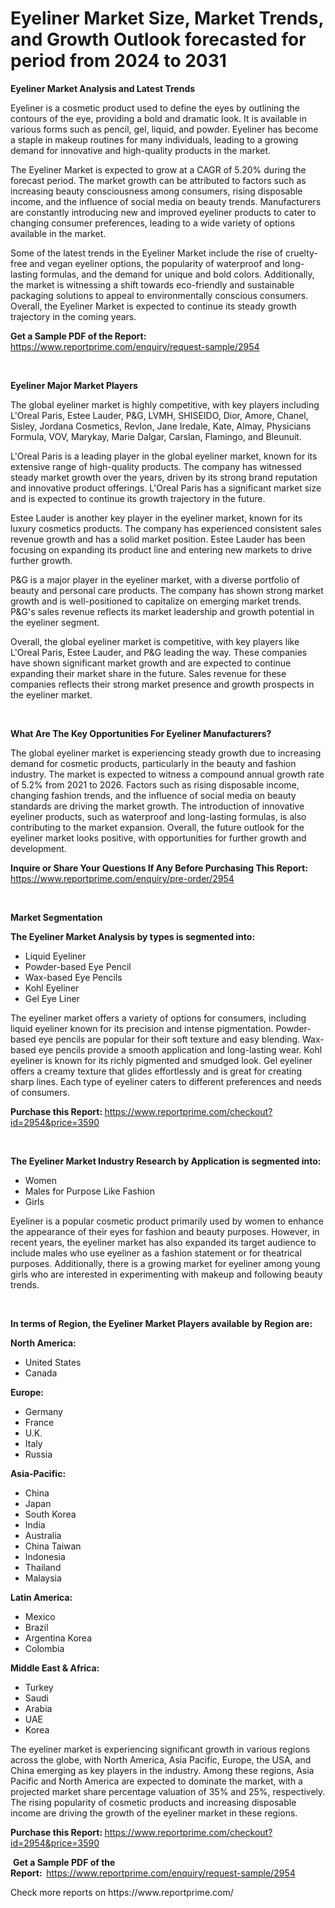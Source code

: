 <p><h1>Eyeliner Market Size, Market Trends, and Growth Outlook forecasted for period from 2024 to 2031</h1></p><p><strong>Eyeliner Market Analysis and Latest Trends</strong></p>
<p><p>Eyeliner is a cosmetic product used to define the eyes by outlining the contours of the eye, providing a bold and dramatic look. It is available in various forms such as pencil, gel, liquid, and powder. Eyeliner has become a staple in makeup routines for many individuals, leading to a growing demand for innovative and high-quality products in the market.</p><p>The Eyeliner Market is expected to grow at a CAGR of 5.20% during the forecast period. The market growth can be attributed to factors such as increasing beauty consciousness among consumers, rising disposable income, and the influence of social media on beauty trends. Manufacturers are constantly introducing new and improved eyeliner products to cater to changing consumer preferences, leading to a wide variety of options available in the market.</p><p>Some of the latest trends in the Eyeliner Market include the rise of cruelty-free and vegan eyeliner options, the popularity of waterproof and long-lasting formulas, and the demand for unique and bold colors. Additionally, the market is witnessing a shift towards eco-friendly and sustainable packaging solutions to appeal to environmentally conscious consumers. Overall, the Eyeliner Market is expected to continue its steady growth trajectory in the coming years.</p></p>
<p><strong>Get a Sample PDF of the Report:&nbsp;</strong> <a href="https://www.reportprime.com/enquiry/request-sample/2954">https://www.reportprime.com/enquiry/request-sample/2954</a></p>
<p>&nbsp;</p>
<p><strong>Eyeliner Major Market Players</strong></p>
<p><p>The global eyeliner market is highly competitive, with key players including L'Oreal Paris, Estee Lauder, P&G, LVMH, SHISEIDO, Dior, Amore, Chanel, Sisley, Jordana Cosmetics, Revlon, Jane Iredale, Kate, Almay, Physicians Formula, VOV, Marykay, Marie Dalgar, Carslan, Flamingo, and Bleunuit.</p><p>L'Oreal Paris is a leading player in the global eyeliner market, known for its extensive range of high-quality products. The company has witnessed steady market growth over the years, driven by its strong brand reputation and innovative product offerings. L'Oreal Paris has a significant market size and is expected to continue its growth trajectory in the future.</p><p>Estee Lauder is another key player in the eyeliner market, known for its luxury cosmetics products. The company has experienced consistent sales revenue growth and has a solid market position. Estee Lauder has been focusing on expanding its product line and entering new markets to drive further growth.</p><p>P&G is a major player in the eyeliner market, with a diverse portfolio of beauty and personal care products. The company has shown strong market growth and is well-positioned to capitalize on emerging market trends. P&G's sales revenue reflects its market leadership and growth potential in the eyeliner segment.</p><p>Overall, the global eyeliner market is competitive, with key players like L'Oreal Paris, Estee Lauder, and P&G leading the way. These companies have shown significant market growth and are expected to continue expanding their market share in the future. Sales revenue for these companies reflects their strong market presence and growth prospects in the eyeliner market.</p></p>
<p>&nbsp;</p>
<p><strong>What Are The Key Opportunities For Eyeliner Manufacturers?</strong></p>
<p><p>The global eyeliner market is experiencing steady growth due to increasing demand for cosmetic products, particularly in the beauty and fashion industry. The market is expected to witness a compound annual growth rate of 5.2% from 2021 to 2026. Factors such as rising disposable income, changing fashion trends, and the influence of social media on beauty standards are driving the market growth. The introduction of innovative eyeliner products, such as waterproof and long-lasting formulas, is also contributing to the market expansion. Overall, the future outlook for the eyeliner market looks positive, with opportunities for further growth and development.</p></p>
<p><strong>Inquire or Share Your Questions If Any Before Purchasing This Report:</strong> <a href="https://www.reportprime.com/enquiry/pre-order/2954">https://www.reportprime.com/enquiry/pre-order/2954</a></p>
<p>&nbsp;</p>
<p><strong>Market Segmentation</strong></p>
<p><strong>The Eyeliner Market Analysis by types is segmented into:</strong></p>
<p><ul><li>Liquid Eyeliner</li><li>Powder-based Eye Pencil</li><li>Wax-based Eye Pencils</li><li>Kohl Eyeliner</li><li>Gel Eye Liner</li></ul></p>
<p><p>The eyeliner market offers a variety of options for consumers, including liquid eyeliner known for its precision and intense pigmentation. Powder-based eye pencils are popular for their soft texture and easy blending. Wax-based eye pencils provide a smooth application and long-lasting wear. Kohl eyeliner is known for its richly pigmented and smudged look. Gel eyeliner offers a creamy texture that glides effortlessly and is great for creating sharp lines. Each type of eyeliner caters to different preferences and needs of consumers.</p></p>
<p><strong>Purchase this Report:&nbsp;</strong><a href="https://www.reportprime.com/checkout?id=2954&price=3590">https://www.reportprime.com/checkout?id=2954&price=3590</a></p>
<p>&nbsp;</p>
<p><strong>The Eyeliner Market Industry Research by Application is segmented into:</strong></p>
<p><ul><li>Women</li><li>Males for Purpose Like Fashion</li><li>Girls</li></ul></p>
<p><p>Eyeliner is a popular cosmetic product primarily used by women to enhance the appearance of their eyes for fashion and beauty purposes. However, in recent years, the eyeliner market has also expanded its target audience to include males who use eyeliner as a fashion statement or for theatrical purposes. Additionally, there is a growing market for eyeliner among young girls who are interested in experimenting with makeup and following beauty trends.</p></p>
<p>&nbsp;</p>
<p><strong>In terms of Region, the Eyeliner Market Players available by Region are:</strong></p>
<p>
    <p> <strong> North America: </strong>
        <ul>
            <li>United States</li>
            <li>Canada</li>
        </ul>
        </p> 
    <p> <strong> Europe: </strong>
        <ul>
            <li>Germany</li>
            <li>France</li>
            <li>U.K.</li>
            <li>Italy</li>
            <li>Russia</li>
        </ul>
        </p> 
    <p> <strong> Asia-Pacific: </strong>
        <ul>
            <li>China</li>
            <li>Japan</li>
            <li>South Korea</li>
            <li>India</li>
            <li>Australia</li>
            <li>China Taiwan</li>
            <li>Indonesia</li>
            <li>Thailand</li>
            <li>Malaysia</li>
        </ul>
        </p> 
    <p> <strong> Latin America: </strong>
        <ul>
            <li>Mexico</li>
            <li>Brazil</li>
            <li>Argentina Korea</li>
            <li>Colombia</li>
        </ul>
        </p> 
    <p> <strong> Middle East & Africa: </strong>
        <ul>
            <li>Turkey</li>
            <li>Saudi</li>
            <li>Arabia</li>
            <li>UAE</li>
            <li>Korea</li>
        </ul>
    </p>
    </p>
<p><p>The eyeliner market is experiencing significant growth in various regions across the globe, with North America, Asia Pacific, Europe, the USA, and China emerging as key players in the industry. Among these regions, Asia Pacific and North America are expected to dominate the market, with a projected market share percentage valuation of 35% and 25%, respectively. The rising popularity of cosmetic products and increasing disposable income are driving the growth of the eyeliner market in these regions.</p></p>
<p><strong>Purchase this Report: </strong><a href="https://www.reportprime.com/checkout?id=2954&price=3590">https://www.reportprime.com/checkout?id=2954&price=3590</a></p>
<p>&nbsp;<strong>Get a Sample PDF of the Report:&nbsp;&nbsp;</strong><a href="https://www.reportprime.com/enquiry/request-sample/2954">https://www.reportprime.com/enquiry/request-sample/2954</a></p>
<p><strong></strong></p>
<p>Check more reports on https://www.reportprime.com/</p>